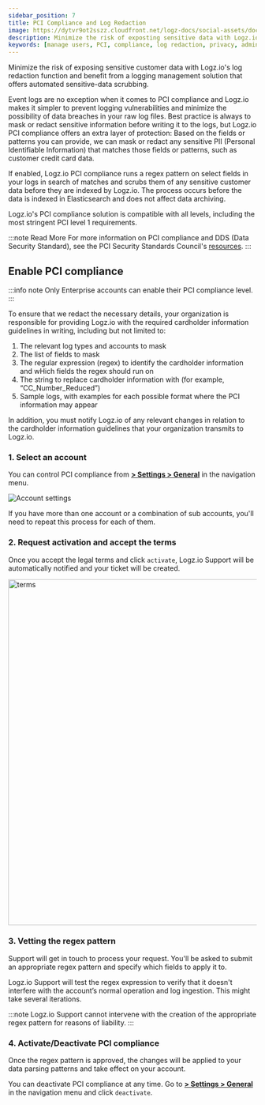 ```yaml
---
sidebar_position: 7
title: PCI Compliance and Log Redaction
image: https://dytvr9ot2sszz.cloudfront.net/logz-docs/social-assets/docs-social.jpg
description: Minimize the risk of exposting sensitive data with Logz.io
keywords: [manage users, PCI, compliance, log redaction, privacy, admin controls, account administration, access control]
---
```



Minimize the risk of exposing sensitive customer data with Logz.io's log redaction function and benefit from a logging management solution that offers
automated sensitive-data scrubbing.

Event logs are no exception when it comes to PCI compliance and Logz.io makes it simpler to prevent logging vulnerabilities and minimize the possibility of data breaches in your raw log files.
Best practice is always to mask or redact sensitive information before writing it to the logs, but Logz.io PCI compliance offers an extra layer of protection: Based on the fields or patterns you can provide, we can mask or redact any sensitive PII (Personal Identifiable Information) that matches those fields or patterns, such as customer credit card data. 

If enabled, Logz.io PCI compliance runs a regex pattern on select fields in your logs in search of matches and scrubs them of any sensitive customer data before they are indexed by Logz.io. The process occurs before the data is indexed in Elasticsearch and does not affect data archiving.

Logz.io's PCI compliance solution is compatible with all levels,
including the most stringent PCI level 1 requirements.

:::note Read More
For more information on PCI compliance and DDS (Data Security Standard), see the PCI Security Standards Council's [resources](https://www.pcisecuritystandards.org/).
:::

## Enable PCI compliance

:::info note
Only Enterprise accounts can enable their PCI compliance level.
:::

To ensure that we redact the necessary details, your organization is responsible for providing Logz.io with the required cardholder information guidelines in writing, including but not limited to:

1.  The relevant log types and accounts to mask
1.  The list of fields to mask
1.  The regular expression (regex) to identify the cardholder information and wHich fields the regex should run on
1.  The string to replace cardholder information with (for example, “CC_Number_Reduced”) 
1.  Sample logs, with examples for each possible format where the PCI information may appear

In addition, you must notify Logz.io of any relevant changes in relation to the cardholder information guidelines that your organization transmits to Logz.io.


### 1. Select an account

You can control PCI compliance from [**<i class="li li-gear"></i> > Settings > General**](https://app.logz.io/#/dashboard/settings/general) in the navigation menu.

![Account settings](https://dytvr9ot2sszz.cloudfront.net/logz-docs/accounts/pci-level-account-may12.png)


If you have more than one account or a combination of sub accounts, you'll need to repeat this process for each of them.

### 2. Request activation and accept the terms

Once you accept the legal terms and click `activate`, Logz.io Support will be automatically notified and your ticket will be created.

<!-- ![Account settings](https://dytvr9ot2sszz.cloudfront.net/logz-docs/accounts/pci_aug2021.png) -->


<img src="https://dytvr9ot2sszz.cloudfront.net/logz-docs/accounts/pci-terms-may12.png" alt="terms" width="700"/>

### 3. Vetting the regex pattern

Support will get in touch to process your request. You'll be asked to submit an appropriate regex pattern and specify which fields to apply it to.

Logz.io Support will test the regex expression to verify that it doesn't interfere with the account’s normal operation and log ingestion. This might take several iterations.

:::note
Logz.io Support cannot intervene with the creation of the appropriate regex pattern for reasons of liability.
:::

### 4. Activate/Deactivate PCI compliance

Once the regex pattern is approved, the changes will be applied to your data parsing patterns and take effect on your account.

You can deactivate PCI compliance at any time. Go to [**<i class="li li-gear"></i> > Settings > General**](https://app.logz.io/#/dashboard/settings/general) in the navigation menu and click `deactivate`.

